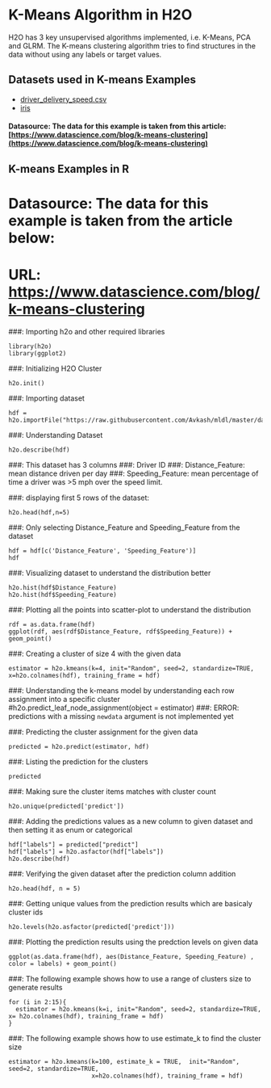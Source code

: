 # K-Means Algorithm in H2O #

H2O has 3 key unsupervised algorithms implemented, i.e. K-Means, PCA and GLRM. The K-means clustering algorithm tries to find structures in the data without using any labels or target values.

## Datasets used in K-means Examples ##
  - [driver_delivery_speed.csv](https://raw.githubusercontent.com/Avkash/mldl/master/data/driver_delivery_speed.csv)
  - [iris](https://raw.githubusercontent.com/Avkash/mldl/master/data/iris.csv)

#### Datasource: The data for this example is taken from this article: [https://www.datascience.com/blog/k-means-clustering](https://www.datascience.com/blog/k-means-clustering) ####

## K-means Examples in R ##

# Datasource: The data for this example is taken from the article below:
# URL: https://www.datascience.com/blog/k-means-clustering


###: Importing h2o and other required libraries
```
library(h2o)
library(ggplot2)
```

###: Initializing H2O Cluster
```
h2o.init()
```

###: Importing dataset
```
hdf = h2o.importFile("https://raw.githubusercontent.com/Avkash/mldl/master/data/driver_delivery_speed.csv")
```

###: Understanding Dataset
```
h2o.describe(hdf)
```

###: This dataset has 3 columns
###: Driver ID
###: Distance_Feature: mean distance driven per day
###: Speeding_Feature: mean percentage of time a driver was >5 mph over the speed limit.

###: displaying first 5 rows of the dataset:
```
h2o.head(hdf,n=5)
```

###: Only selecting Distance_Feature and Speeding_Feature from the dataset
```
hdf = hdf[c('Distance_Feature', 'Speeding_Feature')]
hdf
```

###: Visualizing dataset to understand the distribution better
```
h2o.hist(hdf$Distance_Feature)
h2o.hist(hdf$Speeding_Feature)
```

###: Plotting all the points into scatter-plot to understand the distribution
```
rdf = as.data.frame(hdf)
ggplot(rdf, aes(rdf$Distance_Feature, rdf$Speeding_Feature)) + geom_point()
```

###: Creating a cluster of size 4 with the given data
```
estimator = h2o.kmeans(k=4, init="Random", seed=2, standardize=TRUE, x=h2o.colnames(hdf), training_frame = hdf)
```

###: Understanding the k-means model by understanding each row assignment into a specific cluster
#h2o.predict_leaf_node_assignment(object = estimator)
###: ERROR: predictions with a missing `newdata` argument is not implemented yet

###: Predicting the cluster assignment for the given data
```
predicted = h2o.predict(estimator, hdf)
```

###: Listing the prediction for the clusters
```
predicted
```

###: Making sure the cluster items matches with cluster count
```
h2o.unique(predicted['predict'])
```

###: Adding the predictions values as a new column to given dataset and then setting it as enum or categorical
```
hdf["labels"] = predicted["predict"]
hdf["labels"] = h2o.asfactor(hdf["labels"])
h2o.describe(hdf)
```

###: Verifying the given dataset after the prediction column addition
```
h2o.head(hdf, n = 5)
```

###: Getting unique values from the prediction results which are basicaly cluster ids
```
h2o.levels(h2o.asfactor(predicted['predict']))
```

###: Plotting the prediction results using the predction levels on given data
```
ggplot(as.data.frame(hdf), aes(Distance_Feature, Speeding_Feature) , color = labels) + geom_point()
```

###: The following example shows how to use a range of clusters size to generate results
```
for (i in 2:15){
  estimator = h2o.kmeans(k=i, init="Random", seed=2, standardize=TRUE, x= h2o.colnames(hdf), training_frame = hdf)
}
```

###: The following example shows how to use estimate_k to find the cluster size
```
estimator = h2o.kmeans(k=100, estimate_k = TRUE,  init="Random", seed=2, standardize=TRUE,
                       x=h2o.colnames(hdf), training_frame = hdf)
```


